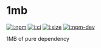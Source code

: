 # 1mb

[![i:npm]][l:npm]
[![i:ci]][l:ci]
[![i:size]][l:size]
[![i:npm-dev]][l:npm]

1MB of pure dependency

[i:npm]: https://img.shields.io/npm/v/1mb.svg
[i:npm-dev]: https://img.shields.io/npm/v/1mb/dev.svg
[l:npm]: https://npm.im/1mb
[i:ci]: https://img.shields.io/travis/dr-js/1mb/master.svg
[l:ci]: https://travis-ci.org/dr-js/1mb
[i:size]: https://packagephobia.now.sh/badge?p=1mb
[l:size]: https://packagephobia.now.sh/result?p=1mb
